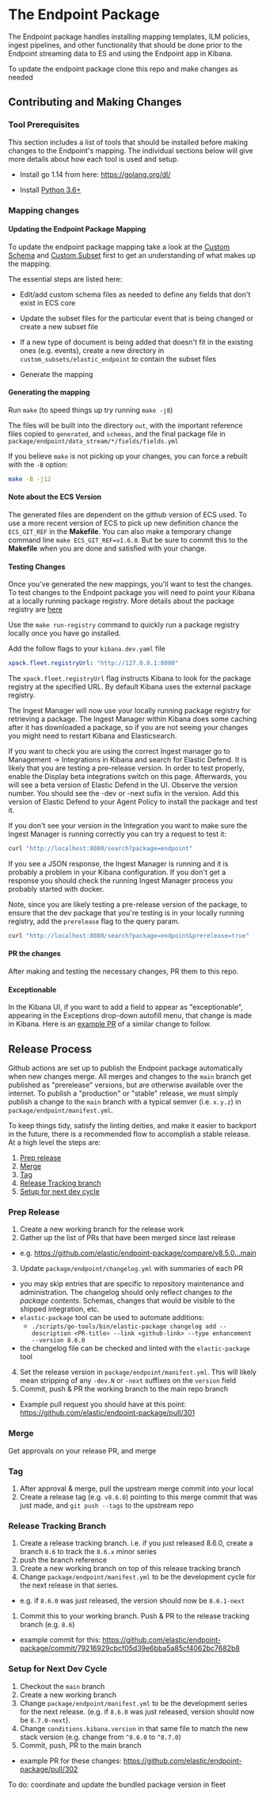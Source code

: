 # The Endpoint Package

The Endpoint package handles installing mapping templates, ILM policies, ingest pipelines, and other functionality
that should be done prior to the Endpoint streaming data to ES and using the Endpoint app in Kibana.

To update the endpoint package clone this repo and make changes as needed



## Contributing and Making Changes

### Tool Prerequisites

This section includes a list of tools that should be installed before making changes to the Endpoint's mapping.
The individual sections below will give more details about how each tool is used and setup.

- Install go 1.14 from here: <https://golang.org/dl/>

- Install [Python 3.6+](https://www.python.org/)



### Mapping changes

#### Updating the Endpoint Package Mapping

To update the endpoint package mapping take a look at the [Custom Schema](./custom_schemas/README.md) and
[Custom Subset](./custom_subsets/README.md) first to get an understanding of what makes up the mapping.

The essential steps are listed here:

- Edit/add custom schema files as needed to define any fields that don't exist in ECS core

- Update the subset files for the particular event that is being changed or create a new subset file

- If a new type of document is being added that doesn't fit in the existing ones (e.g. events),
  create a new directory in `custom_subsets/elastic_endpoint` to contain the subset files

- Generate the mapping

#### Generating the mapping

Run `make` (to speed things up try running `make -j8`)

The files will be built into the directory `out`, with the important reference files copied to `generated`, and `schemas`, and the final package file in `package/endpoint/data_stream/*/fields/fields.yml`

If you believe `make` is not picking up your changes, you can force a rebuilt with the `-B` option:

```sh
make -B -j12
```

#### Note about the ECS Version

The generated files are dependent on the github version of ECS used. To use a more recent version
of ECS to pick up new definition chance the `ECS_GIT_REF` in the **Makefile**. You can also
make a temporary change command line `make ECS_GIT_REF=v1.6.0`. But be sure to commit this to the
**Makefile** when you are done and satisfied with your change.

#### Testing Changes

Once you've generated the new mappings, you'll want to test the changes. To test changes to the Endpoint package you will need to point your Kibana at a locally running package registry.
More details about the package registry are [here](https://github.com/elastic/package-registry/blob/master/README.md#running)

Use the `make run-registry` command to quickly run a package registry locally once you have go installed.

Add the follow flags to your `kibana.dev.yaml` file

```yaml
xpack.fleet.registryUrl: "http://127.0.0.1:8080"
```

The `xpack.fleet.registryUrl` flag instructs Kibana to look for the package registry at the specified URL.
By default Kibana uses the external package registry.

The Ingest Manager will now use your locally running package registry for retrieving a package. The Ingest Manager
within Kibana does some caching after it has downloaded a package, so if you are not seeing your changes you might
need to restart Kibana and Elasticsearch.

If you want to check you are using the correct Ingest manager go to Management -> Integrations in Kibana and search for Elastic Defend. It is likely that you are testing a pre-release version. In order to test properly, enable the Display beta integrations switch on this page. Afterwards, you will see a beta version of Elastic Defend in the UI. Observe the version number. You should see the -dev or -next sufix in the version. Add this version of Elastic Defend to your Agent Policy to install the package and test it.

If you don't see your version in the Integration you want to make sure the Ingest Manager is running correctly you can try a request to test it:

```bash
curl "http://localhost:8080/search?package=endpoint"
```

If you see a JSON response, the Ingest Manager is running and it is probably a problem in your Kibana configuration. If you don't get a response you should check the running Ingest Manager process you probably started with docker.

Note, since you are likely testing a pre-release version of the package, to ensure that the dev package that you're testing is in your locally running registry, add the `prerelease` flag to the query param.

```bash
curl "http://localhost:8080/search?package=endpoint&prerelease=true"
```


#### PR the changes

After making and testing the necessary changes, PR them to this repo.


#### Exceptionable

In the Kibana UI, if you want to add a field to appear as "exceptionable", appearing in the Exceptions drop-down autofill menu, that change is made in Kibana. Here is an [example PR](https://github.com/elastic/kibana/pull/129401) of a similar change to follow.



## Release Process

Github actions are set up to publish the Endpoint package automatically when new changes merge. All merges and changes to the `main` branch get published as "prerelease" versions, but are otherwise available over the internet. To publish a "production" or "stable" release, we must simply publish a change to the `main` branch with a typical semver (i.e. `x.y.z`) in `package/endpoint/manifest.yml`.

To keep things tidy, satisfy the linting deities, and make it easier to backport in the future, there is a recommended flow to accomplish a stable release. At a high level the steps are:

1. [Prep release](#prep-release)
2. [Merge](#merge)
3. [Tag](#tag)
4. [Release Tracking branch](#release-tracking-branch)
5. [Setup for next dev cycle](#setup-for-next-dev-cycle)


### Prep Release

1. Create a new working branch for the release work
2. Gather up the list of PRs that have been merged since last release
  - e.g. https://github.com/elastic/endpoint-package/compare/v8.5.0...main
3. Update `package/endpoint/changelog.yml` with summaries of each PR
  - you may skip entries that are specific to repository maintenance and administration. The changelog should only reflect changes _to the package contents_. Schemas, changes that would be visible to the shipped integration, etc.
  - `elastic-package` tool can be used to automate additions:
    + `./scripts/go-tools/bin/elastic-package changelog add --description <PR-title> --link <github-link> --type enhancement --version 8.6.0`
  - the changelog file can be checked and linted with the `elastic-package` tool
4. Set the release version in `package/endpoint/manifest.yml`. This will likely mean stripping of any `-dev.N` or `-next` suffixes on the `version` field
5. Commit, push & PR the working branch to the main repo branch
  - Example pull request you should have at this point: https://github.com/elastic/endpoint-package/pull/301
  
### Merge

Get approvals on your release PR, and merge


### Tag


1. After approval & merge, pull the upstream merge commit into your local
1. Create a release tag (e.g. `v8.6.0`) pointing to this merge commit that was just made, and `git push --tags` to the upstream repo

### Release Tracking Branch

1. Create a release tracking branch. i.e. if you just released 8.6.0, create a branch `8.6` to track the `8.6.x` minor series
1. push the branch reference
1. Create a new working branch on top of this release tracking branch
1. Change `package/endpoint/manifest.yml` to be the development cycle for the next release in that series.
  - e.g. if `8.6.0` was just released, the version should now be `8.6.1-next`
1. Commit this to your working branch. Push & PR to the release tracking branch (e.g. `8.6`)
  - example commit for this: https://github.com/elastic/endpoint-package/commit/79216929cbcf05d39e6bba5a85cf4062bc7682b8



### Setup for Next Dev Cycle

1. Checkout the `main` branch
2. Create a new working branch
3. Change `package/endpoint/manifest.yml` to be the development series for the next release. (e.g. if `8.6.0` was just released, version should now be `8.7.0-next`).
4. Change `conditions.kibana.version` in that same file to match the new stack version (e.g. change from `^8.6.0` to `^8.7.0`)
5. Commit, push, PR to the main branch
  - example PR for these changes: https://github.com/elastic/endpoint-package/pull/302
  


To do: coordinate and update the bundled package version in fleet



